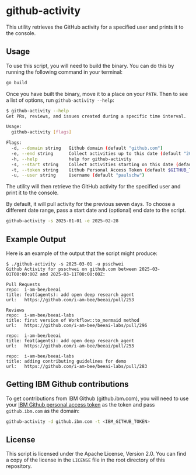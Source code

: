 # github-activity

This utility retrieves the GitHub activity for a specified user and prints it to the console.

## Usage

To use this script, you will need to build the binary. You can do this by running the following command in your terminal:

```bash
go build
```

Once you have built the binary, move it to a place on your `PATH`. Then to see a list of options, run `github-activity --help`:

```bash
$ github-activity --help
Get PRs, reviews, and issues created during a specific time interval.

Usage:
  github-activity [flags]

Flags:
  -d, --domain string   Github domain (default "github.com")
  -e, --end string      Collect activities up to this date (default "2025-03-11")
  -h, --help            help for github-activity
  -s, --start string    Collect activities starting on this date (default "2025-03-04")
  -t, --token string    Github Personal Access Token (default $GITHUB_TOKEN)
  -u, --user string     Username (default "paulschw")

```

The utility will then retrieve the GitHub activity for the specified user and print it to the console.

By default, it will pull activity for the previous seven days. To choose a different date range, pass a start date and (optional) end date to the script.

```bash
github-activity -s 2025-01-01 -e 2025-02-28
```

## Example Output

Here is an example of the output that the script might produce:

```
$ ./github-activity -s 2025-03-01 -u psschwei
Github Activity for psschwei on github.com between 2025-03-01T00:00:00Z and 2025-03-11T00:00:00Z:

Pull Requests
repo:  i-am-bee/beeai
title: feat(agents): add open deep research agent
url:   https://github.com/i-am-bee/beeai/pull/253

Reviews
repo:  i-am-bee/beeai-labs
title: first version of Workflow::to_mermaid method
url:   https://github.com/i-am-bee/beeai-labs/pull/296

repo:  i-am-bee/beeai
title: feat(agents): add open deep research agent
url:   https://github.com/i-am-bee/beeai/pull/253

repo:  i-am-bee/beeai-labs
title: adding contributing guidelines for demo
url:   https://github.com/i-am-bee/beeai-labs/pull/283
```

## Getting IBM Github contributions

To get contributions from IBM Github (github.ibm.com), you will need to use your [IBM Github personal access token](https://github.ibm.com/settings/tokens?type=beta) as the token and pass `github.ibm.com` as the domain:

```bash
github-activity -d github.ibm.com -t <IBM_GITHUB_TOKEN>
```

## License
This script is licensed under the Apache License, Version 2.0. You can find a copy of the license in the `LICENSE` file in the root directory of this repository.
